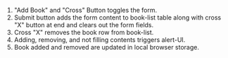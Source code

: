 1. "Add Book" and "Cross" Button toggles the form.
2. Submit button adds the form content to book-list table along with cross "X" button at end and clears out the form fields.
3. Cross "X" removes the book row from book-list.
4. Adding, removing, and not filling contents triggers alert-UI.
5. Book added and removed are updated in local browser storage.